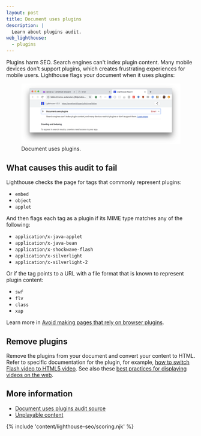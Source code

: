 ```yaml
---
layout: post
title: Document uses plugins
description: |
  Learn about plugins audit.
web_lighthouse:
  - plugins
---
```


Plugins harm SEO. Search engines can't index plugin content.
Many mobile devices don't support plugins,
which creates frustrating experiences for mobile users.
Lighthouse flags your document when it uses plugins:

<figure class="w-figure">
  <img class="w-screenshot w-screenshot--filled" src="plugins.png" alt="Lighthouse audit showing document uses plugins">
  <figcaption class="w-figcaption">
    Document uses plugins.
  </figcaption>
</figure>

## What causes this audit to fail

Lighthouse checks the page for tags that commonly represent plugins:

- `embed`
- `object`
- `applet`

And then flags each tag as a plugin if its MIME type matches any of the following:

- `application/x-java-applet`
- `application/x-java-bean`
- `application/x-shockwave-flash`
- `application/x-silverlight`
- `application/x-silverlight-2`

Or if the tag points to a URL with a file format that is known to represent plugin content:

- `swf`
- `flv`
- `class`
- `xap`

Learn more in [Avoid making pages that rely on browser plugins](/remove-browser-plugins).

## Remove plugins

Remove the plugins from your document and convert your content to HTML.
Refer to specific documentation for the plugin,
for example, [how to switch Flash video to HTML5 video](https://developer.mozilla.org/en-US/docs/Plugins/Flash_to_HTML5/Video).
See also these
[best practices for displaying videos on the web](https://developers.google.com//web/fundamentals/media/video).

## More information

- [Document uses plugins audit source](https://github.com/GoogleChrome/lighthouse/blob/master/lighthouse-core/audits/seo/plugins.js)
- [Unplayable content](https://developers.google.com/search/mobile-sites/mobile-seo/common-mistakes#unplayable-content)

{% include 'content/lighthouse-seo/scoring.njk' %}
